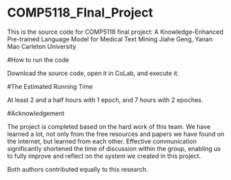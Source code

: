 # COMP5118_FInal_Project

This is the source code for COMP5118 final project:
A Knowledge-Enhanced Pre-trained Language Model for Medical Text Mining
Jiahe Geng, Yanan Mao
Carleton University 

#How to run the code

Download the source code, open it in CoLab, and execute it.

#The Estimated Running Time

At least 2 and a half hours with 1 epoch, and 7 hours with 2 epoches.

#Acknowledgement

The project is completed based on the hard work of this team. We have learned a lot, not only from the free resources and papers we have found on the internet, but learned from each other. Effective communication significantly shortened the time of discussion within the group, enabling us to fully improve and reflect on the system we created in this project.

Both authors contributed equally to this research.
